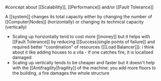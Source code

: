 #concept  about [[Scalability]], [[Performance]] and/or [[Fault Tolerance]]

A [[system]] changes its total capacity either by changing the number of [[Computer|Nodes]] (horizontally) or changing its technical capacity (vertically)

- Scaling up horizontally tend to cost more [[money]] but it helps with [[Fault Tolerance]] by reducing [[Success|single points of failure]] and required better "coordination" of resources ([[Load Balancer]]): i think about it like adding houses to a vila - if one catches fire, it is localised damaged
- Scaling up vertically tends to be cheaper and faster but it doesn't help with the [[Antifragility|fragility]] of the machine: you add more floors to the building, a fire damages the whole structure